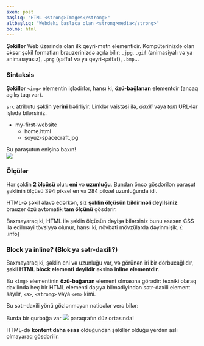 ```yaml
---
sxem: post
başlıq: "HTML <strong>Images</strong>"
altbaşlıq: "Webdəki başlıca olan <strong>media</strong>"
bölmə: html
---
```


**Şəkillər** Web üzərində olan ilk qeyri-mətn elementidir. Kompüterinizdə olan əksər şəkil formatları brauzerinizdə açıla bilir: `.jpg`, `.gif` (animasiyalı və ya animasıyasız), `.png` (şəffaf və ya qeyri-şəffaf), `.bmp`...

### Sintaksis

**Şəkillər** `<img>` elementin işlədirlər, hansı ki, **özü-bağlanan** elementdir (ancaq açılış taqı var).

`src` atributu şəklin **yerini** bəlirliyir. Linklər vaistəsi ilə, _daxili_ vəya _tam_ URL-lər işlədə bilərsiniz.

<ul class="files">
  <li>
    <i class="fa fa-folder-o"></i>
    my-first-website
    <ul>
      <li>
        <i class="fa fa-file-code-o"></i>
        home.html
      </li>
      <li>
        <i class="fa fa-image"></i>
        soyuz-spacecraft.jpg
      </li>
    </ul>
  </li>
</ul>

<p>
  Bu paraşutun enişinə baxın!
  <br>
  <img src="soyuz-spacecraft.jpg">
</p>

### Ölçülər

Hər şəklin **2 ölçüsü** olur: **eni** və **uzunluğu**. Bundan öncə gösdərilən paraşut şəklinin ölçüsü 394 piksel en və 284 piksel uzunluğunda idi.

HTML-ə şəkil əlavə edərkən, siz **şəklin ölçüsün bildirməli deyilsiniz**: brauzer özü avtomatik **tam ölçünü** gösdərir.

Baxmayaraq ki, HTML ilə şəklin ölçüsün dəyişə bilərsiniz bunu əsasən CSS ilə edilməyi tövsiyyə olunur, hansı ki, növbəti mövzülarda dəyinmişik.
{: .info}

### Block ya inline? (Blok ya sətr-daxili?)

Baxmayaraq ki, şəklin eni və uzunluğu var, və görünən iri bir dörbucağlıdır, şəkil **HTML block elementi deyildir** əksinə **inline elementdir**.

Bu `<img>` elementinin **özü-bağanan** element olmasına görədir: texniki olaraq daxilində heç bir HTML elementi daşıya bilmədiyindən sətr-daxili element sayılır, 
`<a>`, `<strong>` vəya `<em>` kimi.

Bu sətr-daxili yönü gözlənməyən nəticələr verə bilər:

<div class="result">
  <p>
    Burda bir qurbağa var
    <img src="/images/frog.jpg">
    paraqrafın düz ortasında!
  </p>
</div>

HTML-də **kontent daha əsas** olduğundan şəkillər olduğu yerdən aslı olmayaraq gösdərilir.
